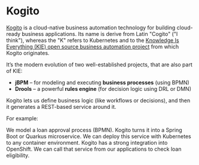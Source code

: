 # Kogito

[Kogito](https://kogito.kie.org/) is a cloud-native business automation technology for building cloud-ready business applications. Its name is derive from Latin "Cogito" ("I think"), whereas the "K" refers to Kubernetes and to the [Knowledge Is Everything (KIE) open source business automation project](https://www.kie.org/) from which Kogito originates.

It’s the modern evolution of two well-established projects, that are also part of KIE:

- **jBPM** – for modeling and executing **business processes** (using BPMN)
- **Drools** – a powerful **rules engine** (for decision logic using DRL or DMN)

Kogito lets us define business logic (like workflows or decisions), and then it generates a REST-based service around it.

For example:

We model a loan approval process (BPMN).
Kogito turns it into a Spring Boot or Quarkus microservice.
We can deploy this service with Kubernetes to any container environment. Kogito has a strong integration into OpenShift.
We can call that service from our applications to check loan eligibility.
